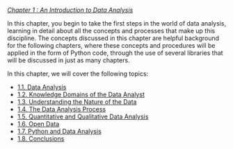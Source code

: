 [*Chapter 1 : An Introduction to Data Analysis*](./)

In this chapter, you begin to take the first steps in the world of data analysis, learning in detail about all the concepts and processes that make up this discipline. The concepts discussed in this chapter are helpful background for the following chapters, where these concepts and procedures will be applied in the form of Python code, through the use of several libraries that will be discussed in just as many chapters.

In this chapter, we will cover the following topics:

* [1.1. Data Analysis](section_01.md)
* [1.2. Knowledge Domains of the Data Analyst](section_02.md)
* [1.3. Understanding the Nature of the Data](section_03.md)
* [1.4. The Data Analysis Process](section_04.md)
* [1.5. Quantitative and Qualitative Data Analysis](section_05.md)
* [1.6. Open Data](section_06.md)
* [1.7. Python and Data Analysis](section_07.md)
* [1.8. Conclusions](section_08.md)

